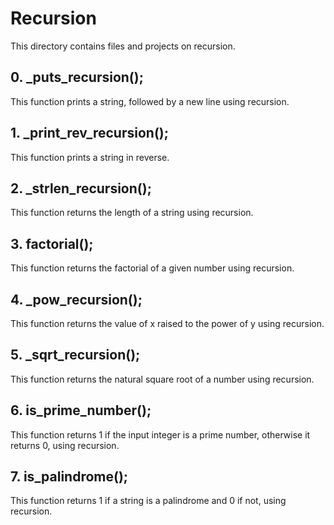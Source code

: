 # Recursion
This directory contains files and projects on recursion.

## 0. _puts_recursion();
This function prints a string, followed by a new line using recursion.

## 1. _print_rev_recursion();
This function prints a string in reverse.

## 2. _strlen_recursion();
This function returns the length of a string using recursion.

## 3. factorial();
This function returns the factorial of a given number using recursion.

## 4. _pow_recursion();
This function returns the value of x raised to the power of y using recursion.

## 5. _sqrt_recursion();
This function returns the natural square root of a number using recursion.

## 6. is_prime_number();
This function returns 1 if the input integer is a prime number, otherwise it
returns 0, using recursion.

## 7. is_palindrome();
This function returns 1 if a string is a palindrome and 0 if not, using
recursion.
